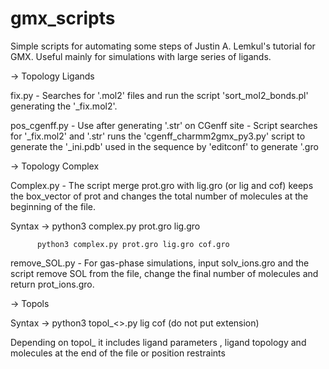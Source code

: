 # gmx_scripts
Simple scripts for automating some steps of Justin A. Lemkul's tutorial for GMX. Useful mainly for simulations with large series of ligands.

-> Topology Ligands

fix.py - Searches for '.mol2' files and run the script 'sort_mol2_bonds.pl' generating the '_fix.mol2'.

pos_cgenff.py - Use after generating '.str' on CGenff site - Script searches for '_fix.mol2' and '.str' runs the 'cgenff_charmm2gmx_py3.py' script to generate the '_ini.pdb' used in the sequence by 'editconf' to generate '.gro


-> Topology Complex 

Complex.py - The script merge prot.gro with lig.gro (or lig and cof) keeps the box_vector of prot and changes the total number of molecules at the beginning of the file.

Syntax -> python3 complex.py prot.gro lig.gro

          python3 complex.py prot.gro lig.gro cof.gro

remove_SOL.py - For gas-phase simulations, input solv_ions.gro and the script remove SOL from the file, change the final number of molecules and return prot_ions.gro.


-> Topols

Syntax -> python3 topol_<>.py lig cof
(do not put extension)

Depending on topol_ it includes ligand parameters , ligand topology and molecules at the end of the file or position restraints 

